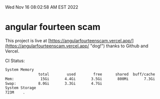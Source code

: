 Wed Nov 16 08:02:58 AM EST 2022

# angular fourteen scam


This project is live at [https://angularfourteenscam.vercel.app/](https://angularfourteenscam.vercel.app/ "dog!") thanks to Github and Vercel.

CI Status: 

```bash
System Memory
               total        used        free      shared  buff/cache   available
Mem:            15Gi       4.4Gi       3.5Gi       800Mi       7.3Gi       9.7Gi
Swap:          8.0Gi       3.3Gi       4.7Gi
System Storage
723M	.
```
